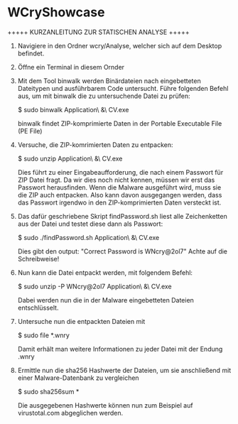# WCryShowcase
+++++ KURZANLEITUNG ZUR STATISCHEN ANALYSE +++++
1. Navigiere in den Ordner wcry/Analyse, welcher sich auf dem Desktop befindet.

2. Öffne ein Terminal in diesem Ornder

3. Mit dem Tool binwalk werden Binärdateien nach eingebetteten Dateitypen und ausführbarem Code untersucht.
   Führe folgenden Befehl aus, um mit binwalk die zu untersuchende Datei zu prüfen:
   
   $ sudo binwalk Application\ \&\ CV.exe
   
   binwalk findet ZIP-komprimierte Daten in der Portable Executable File (PE File)
   
4. Versuche, die ZIP-komrimierten Daten zu entpacken:

   $ sudo unzip Application\ \&\ CV.exe
   
   Dies führt zu einer Eingabeaufforderung, die nach einem Passwort für ZIP Datei fragt.
   Da wir dies noch nicht kennen, müssen wir erst das Passwort herausfinden.
   Wenn die Malware ausgeführt wird, muss sie die ZIP auch entpacken.
   Also kann davon ausgegangen werden, dass das Passwort irgendwo in den ZIP-komprimierten Daten versteckt ist.

5. Das dafür geschriebene Skript findPassword.sh liest alle Zeichenketten aus der Datei und testet diese dann als Passwort:
   
   $ sudo ./findPassword.sh Application\ \&\ CV.exe
   
   Dies gibt den output: "Correct Password is WNcry@2ol7"
   Achte auf die Schreibweise!
   
6. Nun kann die Datei entpackt werden, mit folgendem Befehl:

   $ sudo unzip -P WNcry@2ol7 Application\ \&\ CV.exe
   
   Dabei werden nun die in der Malware eingebetteten Dateien entschlüsselt.

7. Untersuche nun die entpackten Dateien mit

   $ sudo file *.wnry
   
   Damit erhält man weitere Informationen zu jeder Datei mit der Endung .wnry
   
8. Ermittle nun die sha256 Hashwerte der Dateien, um sie anschließend mit einer Malware-Datenbank zu vergleichen

   $ sudo sha256sum *
   
   Die ausgegebenen Hashwerte können nun zum Beispiel auf virustotal.com abgeglichen werden.
